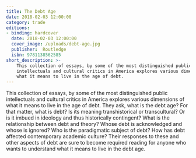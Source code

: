 ```yaml
---
title: The Debt Age
date: 2018-02-03 12:00:00
category: trade
editions:
- binding: hardcover
  date: 2018-02-03 12:00:00
  cover_image: /uploads/debt-age.jpg
  publisher:  Routledge
  isbn: 9781138562585
short_description: >-
    This collection of essays, by some of the most distinguished public
    intellectuals and cultural critics in America explores various dimensions of
    what it means to live in the age of debt.
---
```


This collection of essays, by some of the most distinguished public intellectuals and cultural critics in America explores various dimensions of what it means to live in the age of debt. They ask, what is the debt age? For that matter, what is debt? Is its meaning transhistorical or transcultural? Or is it imbued in ideology and thus historically contingent? What is the relationship between debt and theory? Whose debt is acknowledged and whose is ignored? Who is the paradigmatic subject of debt? How has debt affected contemporary academic culture? Their responses to these and other aspects of debt are sure to become required reading for anyone who wants to understand what it means to live in the debt age.